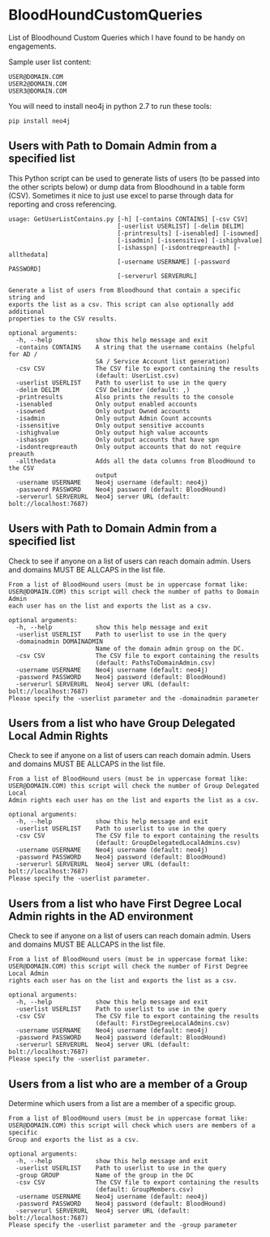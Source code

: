# BloodHoundCustomQueries
List of Bloodhound Custom Queries which I have found to be handy on engagements.

Sample user list content:
```
USER@DOMAIN.COM
USER2@DOMAIN.COM
USER3@DOMAIN.COM
```

You will need to install neo4j in python 2.7 to run these tools:
```
pip install neo4j
```
## Users with Path to Domain Admin from a specified list
This Python script can be used to generate lists of users (to be passed into the other scripts below) or dump data from Bloodhound in a table form (CSV).  Sometimes it nice to just use excel to parse through data for reporting and cross referencing. 
```
usage: GetUserListContains.py [-h] [-contains CONTAINS] [-csv CSV]
                              [-userlist USERLIST] [-delim DELIM]
                              [-printresults] [-isenabled] [-isowned]
                              [-isadmin] [-issensitive] [-ishighvalue]
                              [-ishasspn] [-isdontreqpreauth] [-allthedata]
                              [-username USERNAME] [-password PASSWORD]
                              [-serverurl SERVERURL]

Generate a list of users from Bloodhound that contain a specific string and
exports the list as a csv. This script can also optionally add additional
properties to the CSV results.

optional arguments:
  -h, --help            show this help message and exit
  -contains CONTAINS    A string that the username contains (helpful for AD /
                        SA / Service Account list generation)
  -csv CSV              The CSV file to export containing the results
                        (default: UserList.csv)
  -userlist USERLIST    Path to userlist to use in the query
  -delim DELIM          CSV Delimiter (default: ,)
  -printresults         Also prints the results to the console
  -isenabled            Only output enabled accounts
  -isowned              Only output Owned accounts
  -isadmin              Only output Admin Count accounts
  -issensitive          Only output sensitive accounts
  -ishighvalue          Only output high value accounts
  -ishasspn             Only output accounts that have spn
  -isdontreqpreauth     Only output accounts that do not require preauth
  -allthedata           Adds all the data columns from BloodHound to the CSV
                        output
  -username USERNAME    Neo4j username (default: neo4j)
  -password PASSWORD    Neo4j password (default: BloodHound)
  -serverurl SERVERURL  Neo4j server URL (default: bolt://localhost:7687)

```

## Users with Path to Domain Admin from a specified list
Check to see if anyone on a list of users can reach domain admin. Users and domains MUST BE ALLCAPS in the list file.
```
From a list of BloodHound users (must be in uppercase format like:
USER@DOMAIN.COM) this script will check the number of paths to Domain Admin
each user has on the list and exports the list as a csv.

optional arguments:
  -h, --help            show this help message and exit
  -userlist USERLIST    Path to userlist to use in the query
  -domainadmin DOMAINADMIN
                        Name of the domain admin group on the DC.
  -csv CSV              The CSV file to export containing the results
                        (default: PathsToDomainAdmin.csv)
  -username USERNAME    Neo4j username (default: neo4j)
  -password PASSWORD    Neo4j password (default: BloodHound)
  -serverurl SERVERURL  Neo4j server URL (default: bolt://localhost:7687)
Please specify the -userlist parameter and the -domainadmin parameter
```

## Users from a list who have Group Delegated Local Admin Rights
Check to see if anyone on a list of users can reach domain admin. Users and domains MUST BE ALLCAPS in the list file.

```
From a list of BloodHound users (must be in uppercase format like:
USER@DOMAIN.COM) this script will check the number of Group Delegated Local
Admin rights each user has on the list and exports the list as a csv.

optional arguments:
  -h, --help            show this help message and exit
  -userlist USERLIST    Path to userlist to use in the query
  -csv CSV              The CSV file to export containing the results
                        (default: GroupDelegatedLocalAdmins.csv)
  -username USERNAME    Neo4j username (default: neo4j)
  -password PASSWORD    Neo4j password (default: BloodHound)
  -serverurl SERVERURL  Neo4j server URL (default: bolt://localhost:7687)
Please specify the -userlist parameter.

```

## Users from a list who have First Degree Local Admin rights in the AD environment
Check to see if anyone on a list of users can reach domain admin. Users and domains MUST BE ALLCAPS in the list file.

```
From a list of BloodHound users (must be in uppercase format like:
USER@DOMAIN.COM) this script will check the number of First Degree Local Admin
rights each user has on the list and exports the list as a csv.

optional arguments:
  -h, --help            show this help message and exit
  -userlist USERLIST    Path to userlist to use in the query
  -csv CSV              The CSV file to export containing the results
                        (default: FirstDegreeLocalAdmins.csv)
  -username USERNAME    Neo4j username (default: neo4j)
  -password PASSWORD    Neo4j password (default: BloodHound)
  -serverurl SERVERURL  Neo4j server URL (default: bolt://localhost:7687)
Please specify the -userlist parameter.

```


## Users from a list who are a member of a Group
Determine which users from a list are a member of a specific group.
```
From a list of BloodHound users (must be in uppercase format like:
USER@DOMAIN.COM) this script will check which users are members of a specific
Group and exports the list as a csv.

optional arguments:
  -h, --help            show this help message and exit
  -userlist USERLIST    Path to userlist to use in the query
  -group GROUP          Name of the group in the DC
  -csv CSV              The CSV file to export containing the results
                        (default: GroupMembers.csv)
  -username USERNAME    Neo4j username (default: neo4j)
  -password PASSWORD    Neo4j password (default: BloodHound)
  -serverurl SERVERURL  Neo4j server URL (default: bolt://localhost:7687)
Please specify the -userlist parameter and the -group parameter
```
